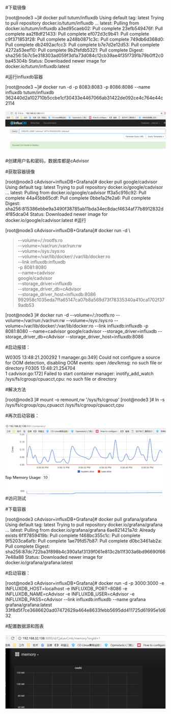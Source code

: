 #下载镜像

[root@node3 ~]# docker pull tutum/influxdb
Using default tag: latest
Trying to pull repository docker.io/tutum/influxdb ...
latest: Pulling from docker.io/tutum/influxdb
a3ed95caeb02: Pull complete
23efb549476f: Pull complete
aa2f8df21433: Pull complete
ef072d3c9b41: Pull complete
c9f371853f28: Pull complete
a248b0871c3c: Pull complete
749db6d368d0: Pull complete
db2492acfcc3: Pull complete
b7e7d2e12d53: Pull complete
4272a53eef10: Pull complete
9b2fefdb5321: Pull complete
Digest: sha256:5b7c5e318303ad059f3d1a73d084c12cb39ae4f35f7391b79b0ff2c0ba45304b
Status: Downloaded newer image for docker.io/tutum/influxdb:latest

#运行influxdb容器

[root@node3 ~]# docker run -d -p 8083:8083 -p 8086:8086 --name influxdb tutum/influxdb
362440d2a102710b5ccbe1cf30433e4467066ab31422de092ce4c764e44c2114

![influxdb数据配置](https://github.com/zhangyage/dockerfile/blob/master/dockerfile/cAdvisor%2BinfluxDB%2BGrafana/influxDB.png)

#创建用户名和密码，数据库都是cAdvisor

#获取容器镜像

[root@node3 cAdvisor+influxDB+Grafana]# docker pull google/cadvisor
Using default tag: latest
Trying to pull repository docker.io/google/cadvisor ... 
latest: Pulling from docker.io/google/cadvisor
ff3a5c916c92: Pull complete 
44a45bb65cdf: Pull complete 
0bbe1a2fe2a6: Pull complete 
Digest: sha256:815386ebbe9a3490f38785ab11bda34ec8dacf4634af77b8912832d4f85dca04
Status: Downloaded newer image for docker.io/google/cadvisor:latest
#运行

[root@node3 cAdvisor+influxDB+Grafana]# docker run -d \
> --volume=/:/rootfs:ro \
> --volume=/var/run:/var/run:rw \
> --volume=/sys:/sys:ro \
> --volume=/var/lib/docker/:/var/lib/docker:ro \
> --link influxdb:influxdb \
>  -p 8081:8080 \
> --name=cadvisor \
> google/cadvisor \
> --storage_driver=influxdb \
> --storage_driver_db=cAdvisor \
> --storage_driver_host=influxdb:8086
992958c1035eda7ffa65147ca07b8a569d73f78335340a410ca1702f379adb53

[root@node3 ]# docker run -d --volume=/:/rootfs:ro --volume=/var/run:/var/run:rw --volume=/sys:/sys:ro --volume=/var/lib/docker/:/var/lib/docker:ro --link influxdb:influxdb  -p 8081:8080 --name=cadvisor google/cadvisor --storage_driver=influxdb --storage_driver_db=cAdvisor --storage_driver_host=influxdb:8086

#启动报错：

W0305 13:48:21.200292       1 manager.go:349] Could not configure a source for OOM detection, disabling OOM events: open /dev/kmsg: no such file or directory
F0305 13:48:21.254704       
1 cadvisor.go:172] Failed to start container manager: inotify_add_watch /sys/fs/cgroup/cpuacct,cpu: no such file or directory

#解决方法

[root@node3 ]# mount -o remount,rw '/sys/fs/cgroup'
[root@node3 ]# ln -s /sys/fs/cgroup/cpu,cpuacct /sys/fs/cgroup/cpuacct,cpu

#再次启动容器：

![cAdvisor图表](https://github.com/zhangyage/dockerfile/blob/master/dockerfile/cAdvisor%2BinfluxDB%2BGrafana/cAdvisor.png)
#访问测试

#下载容器

[root@node3 cAdvisor+influxDB+Grafana]# docker pull grafana/grafana
Using default tag: latest
Trying to pull repository docker.io/grafana/grafana ... 
latest: Pulling from docker.io/grafana/grafana
6ae821421a7d: Already exists 
6f1f7859419b: Pull complete 
f468bc355c1c: Pull complete 
9f5203ca6afb: Pull complete 
1ae79fd57b87: Pull complete 
d0bc3461ab2a: Pull complete 
Digest: sha256:87dc722ba3f898b4c390a1af3139f061e813c2b11f303a6bd96690f667e48a88
Status: Downloaded newer image for docker.io/grafana/grafana:latest

#启动容器：

[root@node3 cAdvisor+influxDB+Grafana]# docker run -d -p 3000:3000 -e INFLUXDB_HOST=localhost -e INFLUXDB_PORT=8086 -e INFLUXDB_NAME=cAdvisor -e INFLUXDB_USER=cAdvisor -e INFLUXDB_PASS=cAdvisor --link influxdb:influxdb --name grafana grafana/grafana:latest
33f8d5f7ce3686620ad07472629a464e8633febb5695dd411725d61995e1d632

#配置数据源和图表

![配置数据源和图表](https://github.com/zhangyage/dockerfile/blob/master/dockerfile/cAdvisor%2BinfluxDB%2BGrafana/Grafana.png)

